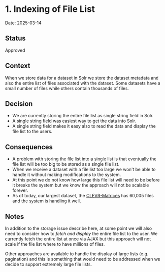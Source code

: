 # 1. Indexing of File List
Date: 2025-03-14

## Status

Approved

## Context

When we store data for a dataset in Solr we store the dataset metadata and also the entire list of files associated with the dataset. Some datasets have a small number of files while others contain thousands of files. 

## Decision

* We are currently storing the entire file list as single string field in Solr. 
* A single string field was easiest way to get the data into Solr. 
* A single string field makes it easy also to read the data and display the file list to the users.


## Consequences

* A problem with storing the file list into a single list is that eventually the file list will be too big to be stored as a single file list.
* When we receive a dataset with a file list too large we won't be able to handle it without making modifications to the system.
* At this point we do not know how large this file list will need to be before it breaks the system but we know the approach will not be scalable forever.
* As of today, our largest dataset, the [CLEVR-Matrices](https://datacommons.princeton.edu/discovery/catalog/doi-10-34770-n42z-hb72) has 60,005 files and the system is handling it well.


## Notes
In addition to the storage issue describe here, at some point we will also need to consider how to *fetch and display* the entire file list to the user. We currently fetch the entire list at once via AJAX but this approach will not scale if the file list where to have millions of files. 

Other approaches are available to handle the display of large lists (e.g. pagination) and this is something that would need to be addressed when we decide to support extremely large file lists.